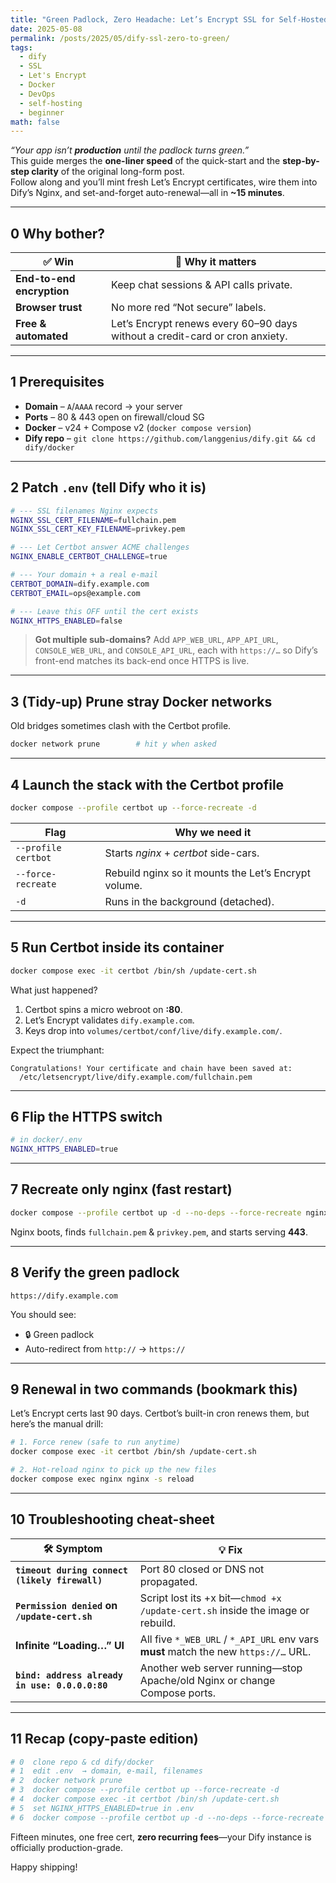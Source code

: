 ```yaml
---
title: "Green Padlock, Zero Headache: Let’s Encrypt SSL for Self-Hosted Dify"
date: 2025-05-08
permalink: /posts/2025/05/dify-ssl-zero-to-green/
tags:
  - dify
  - SSL
  - Let's Encrypt
  - Docker
  - DevOps
  - self-hosting
  - beginner
math: false
---
```


*“Your app isn’t **production** until the padlock turns green.”*  
This guide merges the **one-liner speed** of the quick-start and the **step-by-step clarity** of the original long-form post.  
Follow along and you’ll mint fresh Let’s Encrypt certificates, wire them into Dify’s Nginx, and set-and-forget auto-renewal—all in **~15 minutes**.

---

## 0 Why bother?

| ✅ Win | 🚀 Why it matters |
|-------|-------------------|
| **End-to-end encryption** | Keep chat sessions & API calls private. |
| **Browser trust** | No more red “Not secure” labels. |
| **Free & automated** | Let’s Encrypt renews every 60–90 days without a credit-card or cron anxiety. |

---

## 1 Prerequisites

* **Domain** – `A`/`AAAA` record → your server  
* **Ports** – 80 & 443 open on firewall/cloud SG  
* **Docker** – v24 + Compose v2 (`docker compose version`)  
* **Dify repo** – `git clone https://github.com/langgenius/dify.git && cd dify/docker`

---

## 2 Patch `.env` (tell Dify who it is)

```bash
# --- SSL filenames Nginx expects
NGINX_SSL_CERT_FILENAME=fullchain.pem
NGINX_SSL_CERT_KEY_FILENAME=privkey.pem

# --- Let Certbot answer ACME challenges
NGINX_ENABLE_CERTBOT_CHALLENGE=true

# --- Your domain + a real e-mail
CERTBOT_DOMAIN=dify.example.com
CERTBOT_EMAIL=ops@example.com

# --- Leave this OFF until the cert exists
NGINX_HTTPS_ENABLED=false
````

> **Got multiple sub-domains?**
> Add `APP_WEB_URL`, `APP_API_URL`, `CONSOLE_WEB_URL`, and `CONSOLE_API_URL`, each with `https://…` so Dify’s front-end matches its back-end once HTTPS is live.

---

## 3 (Tidy-up) Prune stray Docker networks

Old bridges sometimes clash with the Certbot profile.

```bash
docker network prune        # hit y when asked
```

---

## 4 Launch the stack **with** the Certbot profile

```bash
docker compose --profile certbot up --force-recreate -d
```

| Flag                | Why we need it                                       |
| ------------------- | ---------------------------------------------------- |
| `--profile certbot` | Starts *nginx* + *certbot* side-cars.                |
| `--force-recreate`  | Rebuild nginx so it mounts the Let’s Encrypt volume. |
| `-d`                | Runs in the background (detached).                   |

---

## 5 Run Certbot inside its container

```bash
docker compose exec -it certbot /bin/sh /update-cert.sh
```

What just happened?

1. Certbot spins a micro webroot on **:80**.
2. Let’s Encrypt validates `dify.example.com`.
3. Keys drop into `volumes/certbot/conf/live/dify.example.com/`.

Expect the triumphant:

```
Congratulations! Your certificate and chain have been saved at:
  /etc/letsencrypt/live/dify.example.com/fullchain.pem
```

---

## 6 Flip the HTTPS switch

```bash
# in docker/.env
NGINX_HTTPS_ENABLED=true
```

---

## 7 Recreate **only** nginx (fast restart)

```bash
docker compose --profile certbot up -d --no-deps --force-recreate nginx
```

Nginx boots, finds `fullchain.pem` & `privkey.pem`, and starts serving **443**.

---

## 8 Verify the green padlock

```
https://dify.example.com
```

You should see:

* 🔒 Green padlock
* Auto-redirect from `http://` → `https://`

---

## 9 Renewal in two commands (bookmark this)

Let’s Encrypt certs last 90 days. Certbot’s built-in cron renews them, but here’s the manual drill:

```bash
# 1. Force renew (safe to run anytime)
docker compose exec -it certbot /bin/sh /update-cert.sh

# 2. Hot-reload nginx to pick up the new files
docker compose exec nginx nginx -s reload
```

---

## 10 Troubleshooting cheat-sheet

| 🛠️ Symptom                                    | 💡 Fix                                                                              |
| ---------------------------------------------- | ----------------------------------------------------------------------------------- |
| **`timeout during connect (likely firewall)`** | Port 80 closed or DNS not propagated.                                               |
| **`Permission denied` on `/update-cert.sh`**   | Script lost its +x bit—`chmod +x /update-cert.sh` inside the image or rebuild.      |
| **Infinite “Loading…” UI**                     | All five `*_WEB_URL` / `*_API_URL` env vars **must** match the new `https://…` URL. |
| **`bind: address already in use: 0.0.0.0:80`** | Another web server running—stop Apache/old Nginx or change Compose ports.           |

---

## 11 Recap (copy-paste edition)

```bash
# 0  clone repo & cd dify/docker
# 1  edit .env  → domain, e-mail, filenames
# 2  docker network prune
# 3  docker compose --profile certbot up --force-recreate -d
# 4  docker compose exec -it certbot /bin/sh /update-cert.sh
# 5  set NGINX_HTTPS_ENABLED=true in .env
# 6  docker compose --profile certbot up -d --no-deps --force-recreate nginx
```

Fifteen minutes, one free cert, **zero recurring fees**—your Dify instance is officially production-grade.

Happy shipping!
